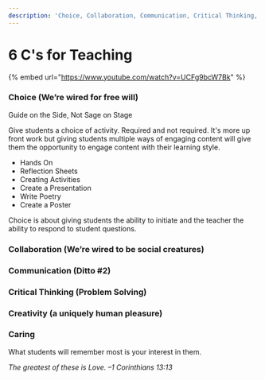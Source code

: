 ```yaml
---
description: 'Choice, Collaboration, Communication, Critical Thinking, Creativity, Caring'
---
```


# 6 C's for Teaching

{% embed url="https://www.youtube.com/watch?v=UCFg9bcW7Bk" %}

### Choice \(We’re wired for free will\) 

Guide on the Side, Not Sage on Stage

Give students a choice of activity. Required and not required. It's more up front work but giving students multiple ways of engaging content will give them the opportunity to engage content with their learning style.

* Hands On
* Reflection Sheets
* Creating Activities
* Create a Presentation
* Write Poetry
* Create a Poster

Choice is about giving students the ability to initiate and the teacher the ability to respond to student questions.

### Collaboration \(We’re wired to be social creatures\) 

### Communication \(Ditto \#2\) 

### Critical Thinking \(Problem Solving\) 

### Creativity \(a uniquely human pleasure\)

### Caring

What students will remember most is your interest in them. 

_The greatest of these is Love. –1 Corinthians 13:13_


